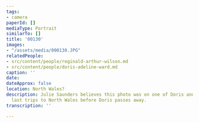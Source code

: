 ```yaml
---
tags:
- camera
paperId: []
mediaType: Portrait
similarTo: []
title: '00130'
images:
- "/assets/media/000130.JPG"
relatedPeople:
- src/content/people/reginald-arthur-wilson.md
- src/content/people/doris-adeline-ward.md
caption: ''
date: 
dateApprox: false
location: North Wales?
description: Julie Saunders believes this photo was on one of Doris and Reginalds
  last trips to North Wales before Doris passes away.
transcription: ''

---
```

